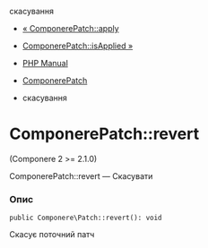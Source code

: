 скасування

-   [« ComponerePatch::apply](componere-patch.apply.html)
    
-   [ComponerePatch::isApplied »](componere-patch.isapplied.html)
    
-   [PHP Manual](index.html)
    
-   [ComponerePatch](class.componere-patch.html)
    
-   скасування
    

# ComponerePatch::revert

(Componere 2 >= 2.1.0)

ComponerePatch::revert — Скасувати

### Опис

```methodsynopsis
public Componere\Patch::revert(): void
```

Скасує поточний патч